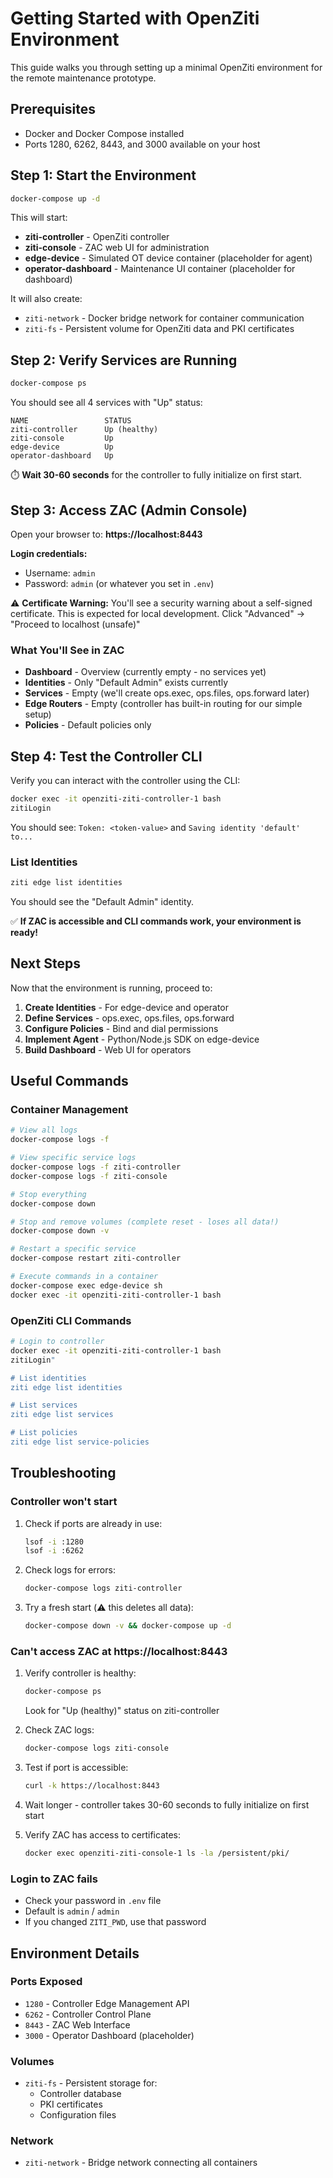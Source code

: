# Getting Started with OpenZiti Environment

This guide walks you through setting up a minimal OpenZiti environment for the remote maintenance prototype.

## Prerequisites

- Docker and Docker Compose installed
- Ports 1280, 6262, 8443, and 3000 available on your host

## Step 1: Start the Environment

```bash
docker-compose up -d
```

This will start:
- **ziti-controller** - OpenZiti controller
- **ziti-console** - ZAC web UI for administration
- **edge-device** - Simulated OT device container (placeholder for agent)
- **operator-dashboard** - Maintenance UI container (placeholder for dashboard)

It will also create:
- `ziti-network` - Docker bridge network for container communication
- `ziti-fs` - Persistent volume for OpenZiti data and PKI certificates

## Step 2: Verify Services are Running

```bash
docker-compose ps
```

You should see all 4 services with "Up" status:
```
NAME                 STATUS
ziti-controller      Up (healthy)
ziti-console         Up
edge-device          Up
operator-dashboard   Up
```

⏱️ **Wait 30-60 seconds** for the controller to fully initialize on first start.

## Step 3: Access ZAC (Admin Console)

Open your browser to: **https://localhost:8443**

**Login credentials:**
- Username: `admin`
- Password: `admin` (or whatever you set in `.env`)

⚠️ **Certificate Warning:** You'll see a security warning about a self-signed certificate. This is expected for local development. Click "Advanced" → "Proceed to localhost (unsafe)"

### What You'll See in ZAC

- **Dashboard** - Overview (currently empty - no services yet)
- **Identities** - Only "Default Admin" exists currently
- **Services** - Empty (we'll create ops.exec, ops.files, ops.forward later)
- **Edge Routers** - Empty (controller has built-in routing for our simple setup)
- **Policies** - Default policies only

## Step 4: Test the Controller CLI

Verify you can interact with the controller using the CLI:

```bash
docker exec -it openziti-ziti-controller-1 bash
zitiLogin
```

You should see: `Token: <token-value>` and `Saving identity 'default' to...`

### List Identities

```bash
ziti edge list identities
```

You should see the "Default Admin" identity.

✅ **If ZAC is accessible and CLI commands work, your environment is ready!**

## Next Steps

Now that the environment is running, proceed to:
1. **Create Identities** - For edge-device and operator
2. **Define Services** - ops.exec, ops.files, ops.forward
3. **Configure Policies** - Bind and dial permissions
4. **Implement Agent** - Python/Node.js SDK on edge-device
5. **Build Dashboard** - Web UI for operators

## Useful Commands

### Container Management
```bash
# View all logs
docker-compose logs -f

# View specific service logs
docker-compose logs -f ziti-controller
docker-compose logs -f ziti-console

# Stop everything
docker-compose down

# Stop and remove volumes (complete reset - loses all data!)
docker-compose down -v

# Restart a specific service
docker-compose restart ziti-controller

# Execute commands in a container
docker-compose exec edge-device sh
docker exec -it openziti-ziti-controller-1 bash
```

### OpenZiti CLI Commands
```bash
# Login to controller
docker exec -it openziti-ziti-controller-1 bash
zitiLogin"

# List identities
ziti edge list identities

# List services
ziti edge list services

# List policies
ziti edge list service-policies
```

## Troubleshooting

### Controller won't start
1. Check if ports are already in use:
   ```bash
   lsof -i :1280
   lsof -i :6262
   ```
2. Check logs for errors:
   ```bash
   docker-compose logs ziti-controller
   ```
3. Try a fresh start (⚠️ this deletes all data):
   ```bash
   docker-compose down -v && docker-compose up -d
   ```

### Can't access ZAC at https://localhost:8443
1. Verify controller is healthy:
   ```bash
   docker-compose ps
   ```
   Look for "Up (healthy)" status on ziti-controller

2. Check ZAC logs:
   ```bash
   docker-compose logs ziti-console
   ```

3. Test if port is accessible:
   ```bash
   curl -k https://localhost:8443
   ```

4. Wait longer - controller takes 30-60 seconds to fully initialize on first start

5. Verify ZAC has access to certificates:
   ```bash
   docker exec openziti-ziti-console-1 ls -la /persistent/pki/
   ```

### Login to ZAC fails
- Check your password in `.env` file
- Default is `admin` / `admin`
- If you changed `ZITI_PWD`, use that password

## Environment Details

### Ports Exposed
- `1280` - Controller Edge Management API
- `6262` - Controller Control Plane
- `8443` - ZAC Web Interface
- `3000` - Operator Dashboard (placeholder)

### Volumes
- `ziti-fs` - Persistent storage for:
  - Controller database
  - PKI certificates
  - Configuration files
  
### Network
- `ziti-network` - Bridge network connecting all containers
